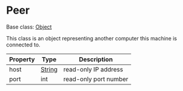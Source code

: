 # Peer

Base class: [Object](Object.md)

This class is an object representing another computer this machine is connected to.

| Property | Type | Description |
|---|---|---|
| host | [String](String.md) | read-only IP address |
| port | int | read-only port number |
